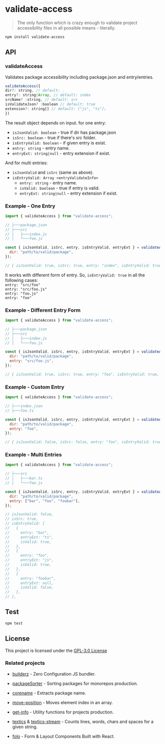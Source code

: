 # validate-access

> The only function which is crazy enough to validate project accessibility
> files in all possible means - literally.

```bash
npm install validate-access
```

## API

### validateAccess

Validates package accessibility including package.json and entry/entries.

```js
validateAccess({
dir?: string, // default: .
entry?: string|Array, // default: index
srcName? :string, // default: src
isValidateJson? :boolean // default: true
extension?: string[] // default: ["js", "ts"];
})
```

The result object depends on input. for one entry:

- `isJsonValid: boolean` - true if dir has package.json
- `isSrc: boolean` - true if there's src folder.
- `isEntryValid: boolean` - if given entry is exist.
- `entry: string` - entry name.
- `entryExt: string|null` - entry extension if exist.

And for multi entries:

- `isJsonValid` and `isSrc` (same as above).
- `isEntryValid: Array <entryValidateInfo>`
  - `entry: string` - entry name.
  - `isValid: boolean` - true if entry is valid.
  - `entryExt: string|null` - entry extension if exist.

### Example - One Entry

```js
import { validateAccess } from "validate-access";

// ├───package.json
// ├───src
// │   ├───index.js
// │   └───foo.js

const { isJsonValid, isSrc, entry, isEntryValid, entryExt } = validateAccess({
  dir: "path/to/valid/package",
});

// { isJsonValid: true, isSrc: true, entry: "index", isEntryValid: true, entryExt: "js" }
```

It works with different form of entry. So, `isEntryValid: true` in all the
following cases:  
`entry: "src/foo"`  
`entry: "src/foo.js"`  
`entry: "foo.js"`  
`entry: "foo"`

### Example - Different Entry Form

```js
import { validateAccess } from "validate-access";

// ├───package.json
// ├───src
// │   ├───index.js
// │   └───foo.js

const { isJsonValid, isSrc, entry, isEntryValid, entryExt } = validateAccess({
  dir: "path/to/valid/package",
  entry: "src/foo.js",
});

// { isJsonValid: true, isSrc: true, entry: "foo", isEntryValid: true, entryExt: "js" }
```

### Example - Custom Entry

```js
import { validateAccess } from "validate-access";

// ├───index.json
// ├───foo.ts

const { isJsonValid, isSrc, entry, isEntryValid, entryExt } = validateAccess({
  dir: "path/to/valid/package",
  entry: "foo",
});

// { isJsonValid: false, isSrc: false, entry: "foo", isEntryValid: true, entryExt: "ts" }
```

### Example - Multi Entries

```js
import { validateAccess } from "validate-access";

// ├───src
// │   ├───bar.ts
// │   └───foo.js

const { isJsonValid, isSrc, entry, isEntryValid, entryExt } = validateAccess({
  dir: "path/to/valid/package",
  entry: ["bar", "foo", "foobar"],
});

// isJsonValid: false,
// isSrc: true,
// isEntryValid: [
//   {
//     entry: "bar",
//     entryExt: "ts",
//     isValid: true,
//   },
//   {
//     entry: "foo",
//     entryExt: "js",
//     isValid: true,
//   },
//   {
//     entry: "foobar",
//     entryExt: null,
//     isValid: false,
//   },
// ],
```

## Test

```sh
npm test
```

## License

This project is licensed under the [GPL-3.0 License](https://github.com/jalal246/validate-access/blob/master/LICENSE)

### Related projects

- [builderz](https://github.com/jalal246/builderz) - Zero Configuration JS bundler.

- [packageSorter](https://github.com/jalal246/packageSorter) - Sorting packages
  for monorepos production.

- [corename](https://github.com/jalal246/corename) - Extracts package name.

- [move-position](https://github.com/jalal246/move-position) - Moves element
  index in an array.

- [get-info](https://github.com/jalal246/get-info) - Utility functions for projects production.

- [textics](https://github.com/jalal246/textics) &
  [textics-stream](https://github.com/jalal246/textics-stream) - Counts lines,
  words, chars and spaces for a given string.

- [folo](https://github.com/jalal246/folo) - Form & Layout Components Built with React.
